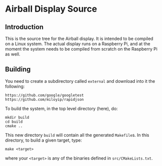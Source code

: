 <!--
 The MIT License (MIT)

 Copyright (c) 2017-2018, Ihab A.B. Awad

 Permission is hereby granted, free of charge, to any person obtaining a copy
 of this software and associated documentation files (the "Software"), to deal
 in the Software without restriction, including without limitation the rights
 to use, copy, modify, merge, publish, distribute, sublicense, and/or sell
 copies of the Software, and to permit persons to whom the Software is
 furnished to do so, subject to the following conditions:

 The above copyright notice and this permission notice shall be included in
 all copies or substantial portions of the Software.

 THE SOFTWARE IS PROVIDED "AS IS", WITHOUT WARRANTY OF ANY KIND, EXPRESS OR
 IMPLIED, INCLUDING BUT NOT LIMITED TO THE WARRANTIES OF MERCHANTABILITY,
 FITNESS FOR A PARTICULAR PURPOSE AND NONINFRINGEMENT. IN NO EVENT SHALL THE
 AUTHORS OR COPYRIGHT HOLDERS BE LIABLE FOR ANY CLAIM, DAMAGES OR OTHER
 LIABILITY, WHETHER IN AN ACTION OF CONTRACT, TORT OR OTHERWISE, ARISING FROM,
 OUT OF OR IN CONNECTION WITH THE SOFTWARE OR THE USE OR OTHER DEALINGS IN
 THE SOFTWARE.
-->

# Airball Display Source

## Introduction

This is the source tree for the Airball display. It is intended to be compiled
on a Linux system. The actual display runs on a Raspberry Pi, and at the moment
the system needs to be compiled from scratch on the Raspberry Pi as well.

## Building

You need to create a subdirectory called `external` and download into
it the following:

```
https://github.com/google/googletest
https://github.com/miloyip/rapidjson
```

To build the system, in the top level directory (here), do:

```
mkdir build
cd build
cmake ..
```

This new directory `build` will contain all the generated `Makefile`s. In this
directory, to build a given target, type:

```
make <target>
```

where your `<target>` is any of the binaries defined in `src/CMakeLists.txt`.